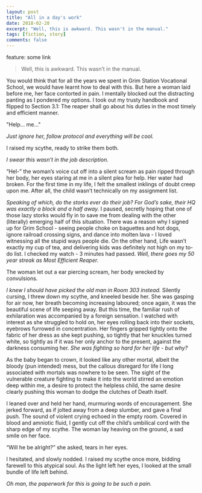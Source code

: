 ```yaml
---
layout: post
title: "All in a day's work"
date: 2018-02-28
excerpt: "Well, this is awkward. This wasn't in the manual."
tags: [fiction, story]
comments: false
---
```


feature: some link

> Well, this is awkward. This wasn’t in the manual. 

You would think that for all the years we spent in Grim Station Vocational School, we would have learnt how to deal with this. But here a woman laid before me, her face contorted in pain. I mentally blocked out the distracting panting as I pondered my options. I took out my trusty handbook and flipped to Section 3.1: The reaper shall go about his duties in the most timely and efficient manner.

"Help... me..."

*Just ignore her, follow protocol and everything will be cool.*

I raised my scythe, ready to strike them both. 

*I swear this wasn’t in the job description.*

“Hel-” the woman’s voice cut off into a silent scream as pain ripped through her body, her eyes staring at me in a silent plea for help. Her water had broken. For the first time in my life, I felt the smallest inklings of doubt creep upon me. After all, the child wasn’t technically on my assignment list.

*Speaking of which, do the storks ever do their job? For God’s sake, their HQ was exactly a block and a half away.*
I paused, secretly hoping that one of those lazy storks would fly in to save me from dealing with the other (literally) emerging half of this situation. There was a reason why I signed up for Grim School - seeing people choke on baguettes and hot dogs, ignore railroad crossing signs, and dance into molten lava - I loved witnessing all the stupid ways people die. On the other hand, Life wasn’t exactly my cup of tea, and delivering kids was definitely not high on my to-do list. I checked my watch - 3 minutes had passed. *Well, there goes my 50 year streak as Most Efficient Reaper.*

The woman let out a ear piercing scream, her body wrecked by convulsions.

*I knew I should have picked the old man in Room 303 instead.* Silently cursing, I threw down my scythe, and kneeled beside her. She was gasping for air now, her breath becoming increasing laboured; once again, it was the beautiful scene of life seeping away. But this time, the familiar rush of exhilaration was accompanied by a foreign sensation. I watched with interest as she struggled to hold on, her eyes rolling back into their sockets, eyebrows furrowed in concentration. Her fingers gripped tightly onto the fabric of her dress as she kept pushing, so tightly that her knuckles turned white, so tightly as if it was her only anchor to the present, against the darkness consuming her. *She was fighting so hard for her life - but why?*

As the baby began to crown, it looked like any other mortal, albeit the bloody (pun intended) mess, but the callous disregard for life I long associated with mortals was nowhere to be seen. The sight of the vulnerable creature fighting to make it into the world stirred an emotion deep within me, a desire to protect the helpless child, the same desire clearly pushing this woman to dodge the clutches of Death itself.

I leaned over and held her hand, murmuring words of encouragement. She jerked forward, as if jolted away from a deep slumber, and gave a final push. The sound of violent crying echoed in the empty room. Covered in blood and amniotic fluid, I gently cut off the child’s umbilical cord with the sharp edge of my scythe. The woman lay heaving on the ground, a sad smile on her face.

“Will he be alright?” she asked, tears in her eyes.

I hesitated, and slowly nodded. I raised my scythe once more, bidding farewell to this atypical soul. As the light left her eyes, I looked at the small bundle of life left behind.

*Oh man, the paperwork for this is going to be such a pain.*